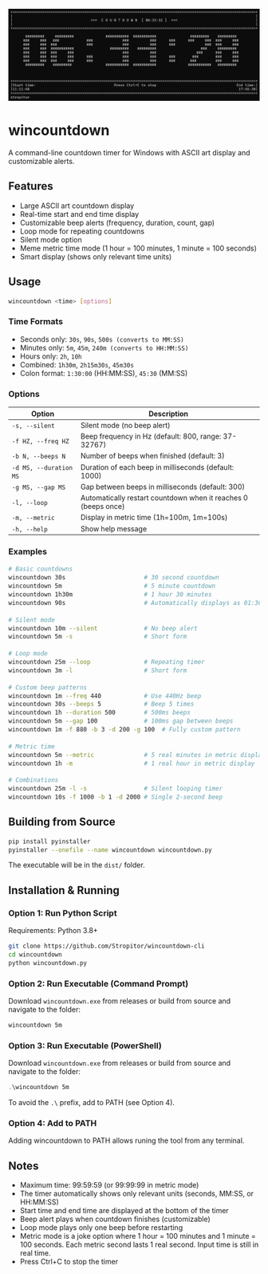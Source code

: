 ![wincountdown screenshot](screenshots/screenshot_1.png)

# wincountdown

A command-line countdown timer for Windows with ASCII art display and customizable alerts.


## Features

- Large ASCII art countdown display
- Real-time start and end time display
- Customizable beep alerts (frequency, duration, count, gap)
- Loop mode for repeating countdowns
- Silent mode option
- Meme metric time mode (1 hour = 100 minutes, 1 minute = 100 seconds)
- Smart display (shows only relevant time units)

## Usage
```bash
wincountdown <time> [options]
```

### Time Formats

- Seconds only: `30s`, `90s`, `500s (converts to MM:SS)`
- Minutes only: `5m`, `45m`, `240m (converts to HH:MM:SS)`
- Hours only: `2h`, `10h`
- Combined: `1h30m`, `2h15m30s`, `45m30s`
- Colon format: `1:30:00` (HH:MM:SS), `45:30` (MM:SS)

### Options

| Option | Description |
|--------|-------------|
| `-s, --silent` | Silent mode (no beep alert) |
| `-f HZ, --freq HZ` | Beep frequency in Hz (default: 800, range: 37-32767) |
| `-b N, --beeps N` | Number of beeps when finished (default: 3) |
| `-d MS, --duration MS` | Duration of each beep in milliseconds (default: 1000) |
| `-g MS, --gap MS` | Gap between beeps in milliseconds (default: 300) |
| `-l, --loop` | Automatically restart countdown when it reaches 0 (beeps once) |
| `-m, --metric` | Display in metric time (1h=100m, 1m=100s) |
| `-h, --help` | Show help message |

### Examples
```bash
# Basic countdowns
wincountdown 30s                      # 30 second countdown
wincountdown 5m                       # 5 minute countdown
wincountdown 1h30m                    # 1 hour 30 minutes
wincountdown 90s                      # Automatically displays as 01:30

# Silent mode
wincountdown 10m --silent             # No beep alert
wincountdown 5m -s                    # Short form

# Loop mode
wincountdown 25m --loop               # Repeating timer
wincountdown 3m -l                    # Short form

# Custom beep patterns
wincountdown 1m --freq 440            # Use 440Hz beep
wincountdown 30s --beeps 5            # Beep 5 times
wincountdown 1h --duration 500        # 500ms beeps
wincountdown 5m --gap 100             # 100ms gap between beeps
wincountdown 1m -f 880 -b 3 -d 200 -g 100  # Fully custom pattern

# Metric time
wincountdown 5m --metric              # 5 real minutes in metric display
wincountdown 1h -m                    # 1 real hour in metric display

# Combinations
wincountdown 25m -l -s                # Silent looping timer
wincountdown 10s -f 1000 -b 1 -d 2000 # Single 2-second beep
```

## Building from Source
```bash
pip install pyinstaller
pyinstaller --onefile --name wincountdown wincountdown.py
```

The executable will be in the `dist/` folder.


## Installation & Running

### Option 1: Run Python Script

Requirements: Python 3.8+
```bash
git clone https://github.com/Stropitor/wincountdown-cli
cd wincountdown
python wincountdown.py
```

### Option 2: Run Executable (Command Prompt)

Download `wincountdown.exe` from releases or build from source and navigate to the folder:
```cmd
wincountdown 5m
```

### Option 3: Run Executable (PowerShell)

Download `wincountdown.exe` from releases or build from source and navigate to the folder:
```powershell
.\wincountdown 5m
```

To avoid the `.\` prefix, add to PATH (see Option 4).

### Option 4: Add to PATH

Adding wincountdown to PATH allows runing the tool from any terminal.

## Notes

- Maximum time: 99:59:59 (or 99:99:99 in metric mode)
- The timer automatically shows only relevant units (seconds, MM:SS, or HH:MM:SS)
- Start time and end time are displayed at the bottom of the timer
- Beep alert plays when countdown finishes (customizable)
- Loop mode plays only one beep before restarting
- Metric mode is a joke option where 1 hour = 100 minutes and 1 minute = 100 seconds. Each metric second lasts 1 real second. Input time is still in real time.
- Press Ctrl+C to stop the timer